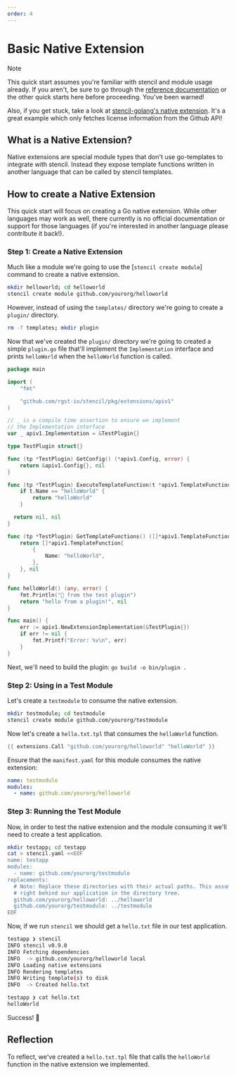```yaml
---
order: 4
---
```


# Basic Native Extension

> [!NOTE]
> This quick start assumes you're familiar with stencil and module
> usage already. If you aren't, be sure to go through the
> [reference documentation](/reference/) or the other quick starts
> here before proceeding. You've been warned!
>
> Also, if you get stuck, take a look at [stencil-golang's native extension](https://github.com/rgst-io/stencil-golang/blob/main/internal/plugin/plugin.go).
> It's a great example which only fetches license information from the
> Github API!

## What is a Native Extension?

Native extensions are special module types that don't use go-templates
to integrate with stencil. Instead they expose template functions
written in another language that can be called by stencil templates.

## How to create a Native Extension

This quick start will focus on creating a Go native extension. While
other languages may work as well, there currently is no official
documentation or support for those languages (if you're interested in
another language please contribute it back!).

### Step 1: Create a Native Extension

Much like a module we're going to use the [`stencil create module`]
command to create a native extension.

```bash
mkdir helloworld; cd helloworld
stencil create module github.com/yourorg/helloworld
```

However, instead of using the `templates/` directory we're going to
create a `plugin/` directory.

```bash
rm -f templates; mkdir plugin
```

Now that we've created the `plugin/` directory we're going to created a
simple `plugin.go` file that'll implement the `Implementation` interface
and prints `helloWorld` when the `helloWorld` function is called.

```go
package main

import (
	"fmt"

	"github.com/rgst-io/stencil/pkg/extensions/apiv1"
)

// _ is a compile time assertion to ensure we implement
// the Implementation interface
var _ apiv1.Implementation = &TestPlugin{}

type TestPlugin struct{}

func (tp *TestPlugin) GetConfig() (*apiv1.Config, error) {
	return &apiv1.Config{}, nil
}

func (tp *TestPlugin) ExecuteTemplateFunction(t *apiv1.TemplateFunctionExec) (any, error) {
	if t.Name == "helloWorld" {
		return "helloWorld"
	}

  return nil, nil
}

func (tp *TestPlugin) GetTemplateFunctions() ([]*apiv1.TemplateFunction, error) {
	return []*apiv1.TemplateFunction{
		{
			Name: "helloWorld",
		},
	}, nil
}

func helloWorld() (any, error) {
	fmt.Println("👋 from the test plugin")
	return "hello from a plugin!", nil
}

func main() {
	err := apiv1.NewExtensionImplementation(&TestPlugin{})
	if err != nil {
		fmt.Printf("Error: %v\n", err)
	}
}
```

Next, we'll need to build the plugin: `go build -o bin/plugin .`

### Step 2: Using in a Test Module

Let's create a `testmodule` to consume the native extension.

```bash
mkdir testmodule; cd testmodule
stencil create module github.com/yourorg/testmodule
```

Now let's create a `hello.txt.tpl` that consumes the `helloWorld` function.

```go
{{ extensions.Call "github.com/yourorg/helloworld" "helloWorld" }}
```

Ensure that the `manifest.yaml` for this module consumes the native extension:

```yaml
name: testmodule
modules:
  - name: github.com/yourorg/helloworld
```

### Step 3: Running the Test Module

Now, in order to test the native extension and the module consuming it we'll need to create a test application.

```bash
mkdir testapp; cd testapp
cat > stencil.yaml <<EOF
name: testapp
modules:
  - name: github.com/yourorg/testmodule
replacements:
  # Note: Replace these directories with their actual paths. This assumes they're
  # right behind our application in the directory tree.
  github.com/yourorg/helloworld: ../helloworld
  github.com/yourorg/testmodule: ../testmodule
EOF
```

Now, if we run `stencil` we should get a `hello.txt` file in our test application.

```bash
testapp ❯ stencil
INFO stencil v0.9.0
INFO Fetching dependencies
INFO  -> github.com/yourorg/helloworld local
INFO Loading native extensions
INFO Rendering templates
INFO Writing template(s) to disk
INFO  -> Created hello.txt

testapp ❯ cat hello.txt
helloWorld
```

Success! :tada:

## Reflection

To reflect, we've created a `hello.txt.tpl` file that calls the
`helloWorld` function in the native extension we implemented.
